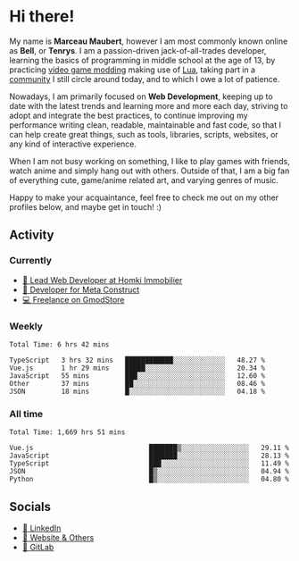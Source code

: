 # Hi there!

My name is **Marceau Maubert**, however I am most commonly known online as **Bell**, or **Tenrys**. I am a passion-driven jack-of-all-trades developer, learning the basics of programming in middle school at the age of 13, by practicing [video game modding](https://garrysmod.com) making use of [Lua](https://lua.org), taking part in a [community](https://metastruct.net) I still circle around today, and to which I owe a lot of patience.

Nowadays, I am primarily focused on **Web Development**, keeping up to date with the latest trends and learning more and more each day, striving to adopt  and integrate the best practices, to continue improving my performance writing clean, readable, maintainable and fast code, so that I can help create great things, such as tools, libraries, scripts, websites, or any kind of interactive experience.

When I am not busy working on something, I like to play games with friends, watch anime and simply hang out with others. Outside of that, I am a big fan of everything cute, game/anime related art, and varying genres of music.

Happy to make your acquaintance, feel free to check me out on my other profiles below, and maybe get in touch! :)

## Activity

### Currently

- [🏢 Lead Web Developer at Homki Immobilier](https://homki-immobilier.com)
- [🎈 Developer for Meta Construct](https://metastruct.net)
- [💻 Freelance on GmodStore](https://www.gmodstore.com/users/Tenrys)

### Weekly
<!--START_SECTION:wakaWeekly-->

```text
Total Time: 6 hrs 42 mins

TypeScript   3 hrs 32 mins   ████████████░░░░░░░░░░░░░   48.27 %
Vue.js       1 hr 29 mins    █████░░░░░░░░░░░░░░░░░░░░   20.34 %
JavaScript   55 mins         ███░░░░░░░░░░░░░░░░░░░░░░   12.60 %
Other        37 mins         ██░░░░░░░░░░░░░░░░░░░░░░░   08.46 %
JSON         18 mins         █░░░░░░░░░░░░░░░░░░░░░░░░   04.18 %
```

<!--END_SECTION:wakaWeekly-->

### All time
<!--START_SECTION:wakaTotal-->

```text
Total Time: 1,669 hrs 51 mins

Vue.js                             ███████▒░░░░░░░░░░░░░░░░░   29.11 %
JavaScript                         ███████░░░░░░░░░░░░░░░░░░   28.13 %
TypeScript                         ███░░░░░░░░░░░░░░░░░░░░░░   11.49 %
JSON                               █▒░░░░░░░░░░░░░░░░░░░░░░░   04.94 %
Python                             █▒░░░░░░░░░░░░░░░░░░░░░░░   04.80 %
```

<!--END_SECTION:wakaTotal-->

## Socials

- [👔 LinkedIn](https://www.linkedin.com/in/marceau-maubert)
- [🔗 Website & Others](https://bell.moe)
- [🦊 GitLab](https://gitlab.com/Tenrys)
